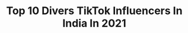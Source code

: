 ---
title: Top 10 Divers TikTok Influencers In India In 2021
description: >-
  Find top divers TikTok influencers in India in 2021. Most popular hashtags: #fyp #tiktok #foryou #tiktokindia.
platform: TikTok
hits: 30
text_top: See the most popular TikTok profiles on inBeat.
text_bottom: Our database has 30 TikTok influencers like this in India for you to contact.
profiles:
  - username: "gaurav_r_1995"
    fullname: >-
      gaurav_r_1995
    bio: >-
      National medalist Indian diver Deputy chief ticket inspector (W. R) 
    location: "India"
    followers: 13900
    engagement: 505
    commentsToLikes: 0.011365
    id: ckbkth4unog7q0j23g48tlw64
    verified: false
    hashtags: "#gymnastics, #somersaultchallenge, #acrobatics, #indiandivers"
  - username: "trulynomadly"
    fullname: >-
      Sharanya Iyer
    bio: >-
      Solo Traveler. Here for all things travel & pop culture! Instagram @trulynomadly
    location: "India"
    followers: 42800
    engagement: 495
    commentsToLikes: 0.038447
    id: ck9dwvkxzqqyx0j78k5ragb0q
    verified: false
    hashtags: "#fyp, #tiktokkerala, #indiatiktok, #india"
  - username: "akash__nagare"
    fullname: >-
      brand is brand👑491
    bio: >-
      देवा ग्रुप ड्रायव्हर संघटना महा,राज्य. only drivers491 brand is brand👑vanjari👑
    location: "India"
    followers: 489900
    engagement: 1319
    commentsToLikes: 0.011027
    id: cka7r2a9ad9b10i782p1mzr94
    verified: false
    hashtags: "#foyou, #dosti, #maxx, #brand"
  - username: "anjali.raghav"
    fullname: >-
      anjali raghav
    bio: >-
      Official Account - Anjali Raghav Follow me in insta @anjaliraghavonline
    location: "India"
    followers: 1900000
    engagement: 959
    commentsToLikes: 0.005310
    id: cka87pkzd7urf0i782ugq9fig
    verified: false
    hashtags: "#mharatv, #anjaliraghav, #dilersinghkharakiya, #lovemarraigesong"
  - username: "ramshidhshaz"
    fullname: >-
      RAmshidh ShAz
    bio: >-
      A D H O G Z Jai Guru Holidays 🐈 Cat Lover 🐈
    location: "India"
    followers: 38800
    engagement: 1633
    commentsToLikes: 0.006721
    id: cka7vgmsfw4df0i78t3mbguz7
    verified: false
    hashtags: "#buskerala, #driver, #lockdown, #traveller"
  - username: "mr.kanaiya9918"
    fullname: >-
      Mr.kanaiya
    bio: >-
      કનૈયા ટૂર & ટ્રાવેલ્સ kanaiya tour & travels
    location: "India"
    followers: 3416
    engagement: 1502
    commentsToLikes: 0.004885
    id: ckae1deouo7og0i786n67bz9l
    verified: false
    hashtags: "#dwarka, #jaymurlidhar, #drivers, #mungfali"
  - username: "speedlinetravelsofficial"
    fullname: >-
      SPEEDLINE Travels
    bio: >-
      Travels, Garage, workshop മ്മടെ support എല്ലാര്‍ക്കും ഉണ്ട്ട്ടാ
    location: "India"
    followers: 11600
    engagement: 1207
    commentsToLikes: 0.005455
    id: ckb0kbnotb7ao0j23kob7oito
    verified: false
    hashtags: "#trending, #tiktok2020, #tiktok, #foryou"
  - username: "villanlava"
    fullname: >-
      Vinod
    bio: >-
      Pulser220♥️Lover 
    location: "India"
    followers: 8369
    engagement: 1198
    commentsToLikes: 0.002521
    id: cka84sxexvg820i78pswuxtjm
    verified: false
    hashtags: "#bolerolove, #savemodification, #drivers, #bikelovers"
  - username: "sachusingh_"
    fullname: >-
      Sachu singh 
    bio: >-
      Halke me le raa dikhe 🔥💪🏻 Instagram:- thesachusingh ❤️ #sachusingh #teamsachu
    location: "India"
    followers: 314600
    engagement: 876
    commentsToLikes: 0.007090
    id: ckbblgdfk9oo90j23i9nmtxgo
    verified: false
    hashtags: "#viral, #haryanvi, #swagstepchallenge, #goa"
  - username: "royaladda11"
    fullname: >-
      divesh💎
    bio: >-
      subscribe YouTube for gorw your account
    location: "India"
    followers: 124026
    engagement: 703
    commentsToLikes: 0.004170
    id: cka0urae2viza0i78xe045evq
    verified: false
    hashtags: "#india, #moment, #action, #proud"
---
